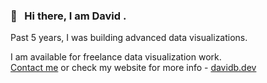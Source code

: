 ### 👋 &nbsp; Hi there, I am David .


Past 5 years, I was building advanced data visualizations.



I am available for freelance data visualization work.   
 [Contact me](https://davidb.dev/contact) or check my website for more info - [davidb.dev](https://davidb.dev/)

<!--
**bumbeishvili/bumbeishvili** is a ✨ _special_ ✨ repository because its `README.md` (this file) appears on your GitHub profile.

Here are some ideas to get you started:

- 🔭 I’m currently working on ...
- 🌱 I’m currently learning ...
- 👯 I’m looking to collaborate on ...
- 🤔 I’m looking for help with ...
- 💬 Ask me about ...
- 📫 How to reach me: ...
- 😄 Pronouns: ...
- ⚡ Fun fact: ...
-->
